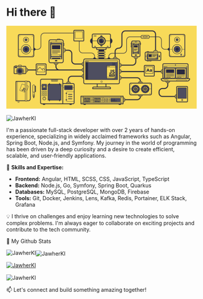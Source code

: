 # Hi there 👋

![Full Stack Developer](https://raw.githubusercontent.com/muhammadnurulahsan/muhammadnurulahsan/main/ahsan.gif)

<p align="left"> <img src="https://komarev.com/ghpvc/?username=JawherKl&label=Profile%20views&color=blueviolet&style=flat" alt="JawherKl" /> </p>

I'm a passionate full-stack developer with over 2 years of hands-on experience, specializing in widely acclaimed frameworks such as Angular, Spring Boot, Node.js, and Symfony. My journey in the world of programming has been driven by a deep curiosity and a desire to create efficient, scalable, and user-friendly applications.

🌟 **Skills and Expertise:**

- **Frontend:** Angular, HTML, SCSS, CSS, JavaScript, TypeScript
- **Backend:** Node.js, Go, Symfony, Spring Boot, Quarkus
- **Databases:** MySQL, PostgreSQL, MongoDB, Firebase
- **Tools:** Git, Docker, Jenkins, Lens, Kafka, Redis, Portainer, ELK Stack, Grafana

💡 I thrive on challenges and enjoy learning new technologies to solve complex problems. I'm always eager to collaborate on exciting projects and contribute to the tech community.

🔭 My Github Stats
<p><img align="left" src="https://github-readme-stats.vercel.app/api/top-langs?username=JawherKl&show_icons=true&locale=en&layout=compact" alt="JawherKl"/></p>
<p><img align="center" src="https://github-readme-stats.vercel.app/api?username=JawherKl&show_icons=true&locale=en" alt="JawherKl"/></p>
<p align="left"><a href="https://github.com/ryo-ma/github-profile-trophy"><img src="https://github-profile-trophy.vercel.app/?username=JawherKl" alt="JawherKl"/></a></p>
<p><img align="center" src="https://github-readme-streak-stats.herokuapp.com/?user=JawherKl" alt="JawherKl"/></p>

📫 Let's connect and build something amazing together!
